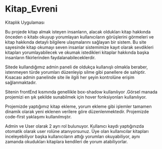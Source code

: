 # Kitap_Evreni
Kitaplık Uygulaması

Bu projede kitap almak isteyen insanların, alacak oldukları kitap hakkında önceden 
o kitabı okuyup yorumlayan kullanıcıların görüşlerini görmeleri ve kitap hakkında 
detaylı bilgilere ulaşmalarını sağlayan bir sistem. Bu site sayesinde kitap okumayı seven
insanlar sistemimize kayıt olarak sevdikleri kitapları yorumlayabilecek ve okumak istedikleri
kitaplar hakkında başka insanların fikirlerinden faydalanabileceklerdir.

Sitede kullandığımız admin paneli de oldukça kullanışlı olmakla beraber, istenmeyen türde
yorumları düzenleyip silme gibi panellere de sahiptir. Kısacası admin panelinde site ile ilgili
her şeyin kontrolüne erişim sağlanmaktadır.

Sitenin frontEnd kısmında genellikle box-shadow kullanılıyor .Görsel manada projemizi en şık şekilde 
sunabilmek için hover fonksiyonları kullanılıyor.

Projemizde yaptığımız kitap ekleme, yorum ekleme gibi işlemler tamamen dinamik olarak 
yeni eklenen verilere göre düzenlenmektedir. Projemizde code-first yaklaşımı kullanılmıştır.

Admin ve User olarak 2 ayrı rol bulunuyor. Kullanıcı kaydı yaptığınızda otomatik olarak user rolüne
atanıyorsunuz. Üye olan kullanıcılar kitapları inceleyebiliyor başka kullanıcıların attığı yorumları okuyabiliyor,
aynı zamanda okudukları kitaplara kendileri de yorum atabiliyorlar.

